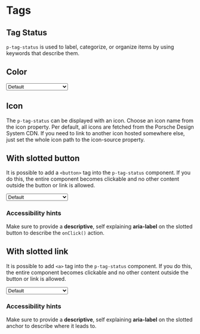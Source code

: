# Tags

<TableOfContents></TableOfContents>

## Tag Status

`p-tag-status` is used to label, categorize, or organize items by using keywords that describe them.

## Color

<Playground :markup="colorMarkup" :config="{ ...config, colorScheme: backgroundColor }">
  <select v-model="backgroundColor" aria-label="Select background color">
    <option disabled>Select background color</option>
    <option value="default">Default</option>
    <option value="surface">Surface</option>
  </select>
</Playground>

## Icon

The `p-tag-status` can be displayed with an icon. Choose an icon name from the icon property. Per default, all icons are fetched from the Porsche Design System CDN. If you need to link to another icon hosted somewhere else, just set the whole icon path to the icon-source property.

<Playground :markup="icon" :config="config"></Playground>

## With slotted button

It is possible to add a `<button>` tag into the `p-tag-status` component. If you do this, the entire component becomes
clickable and no other content outside the button or link is allowed.

<Playground :markup="buttonMarkup" :config="{ ...config, colorScheme: backgroundColor }">
  <select v-model="backgroundColor" aria-label="Select background color">
    <option disabled>Select background color</option>
    <option value="default">Default</option>
    <option value="surface">Surface</option>
  </select>
</Playground>

### <A11yIcon></A11yIcon> Accessibility hints

Make sure to provide a **descriptive**, self explaining **aria-label** on the slotted button to describe the `onClick()` action.

<Playground :markup="buttonAccessibility"></Playground>

## With slotted link

It is possible to add `<a>` tag into the `p-tag-status` component. If you do this, the entire component becomes
clickable and no other content outside the button or link is allowed.

<Playground :markup="linkMarkup" :config="{ ...config, colorScheme: backgroundColor }">
  <select v-model="backgroundColor" aria-label="Select background color">
    <option disabled>Select background color</option>
    <option value="default">Default</option>
    <option value="surface">Surface</option>
  </select>
</Playground>

### <A11yIcon></A11yIcon> Accessibility hints

Make sure to provide a **descriptive**, self explaining **aria-label** on the slotted anchor to describe where it leads to.

<Playground :markup="linkAccessibility"></Playground>

<script lang="ts">
import Vue from 'vue';
import Component from 'vue-class-component'; 
import { TAG_STATUS_COLORS } from './tag-status-utils'; 

@Component
export default class Code extends Vue {
  config = { themeable: true, spacing: 'inline' };
  backgroundColor = 'default';

  get colorMarkup(){
    return TAG_STATUS_COLORS.map((color) => `<p-tag-status color="${color}">Color ${color}</p-tag-status>`).join('\n');
  };

  icon = `<p-tag-status icon="car">Some label</p-tag-status> 
<p-tag-status icon-source="${require('../../../../assets/icon-custom-kaixin.svg')}">Some label</p-tag-status>`;

  get buttonMarkup(){
    return TAG_STATUS_COLORS.map((color, idx) => `<p-tag-status${idx === 0 ? ' icon="car"' : ''} color="${color}">
  <button type="button">Color ${color}</button>
</p-tag-status>`).join('\n');
  };

  get linkMarkup(){
    return TAG_STATUS_COLORS.map((color, idx) => `<p-tag-status${idx === 0 ? ' icon="car"' : ''} color="${color}">
  <a href="https://www.porsche.com">Color ${color}</a>
</p-tag-status>`).join('\n');
  };

  buttonAccessibility = `<p-tag-status icon="car">
  <button type="button" aria-label="More information about used cars">Used cars</button>
</p-tag-status>`;

  linkAccessibility = `<p-tag-status icon="car">
  <a href="https://www.porsche.com" aria-label="More information about used cars" target="_blank">Used cars</a>
</p-tag-status>`;
}
</script>
